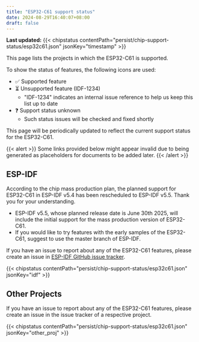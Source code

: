```yaml
---
title: "ESP32-C61 support status"
date: 2024-08-29T16:40:07+08:00
draft: false
---
```


**Last updated:** {{< chipstatus contentPath="persist/chip-support-status/esp32c61.json" jsonKey="timestamp" >}}

This page lists the projects in which the ESP32-C61 is supported.

To show the status of features, the following icons are used:

- :white_check_mark: Supported feature
- :hourglass_flowing_sand: Unsupported feature (IDF-1234)
  - \"IDF-1234\" indicates an internal issue reference to help us keep this list up to date
- :question: Support status unknown
  - Such status issues will be checked and fixed shortly

This page will be periodically updated to reflect the current support status for the ESP32-C61.

{{< alert >}}
  Some links provided below might appear invalid due to being generated as placeholders for documents to be added later.
{{< /alert >}}


## ESP-IDF

According to the chip mass production plan, the planned support for ESP32-C61 in ESP-IDF v5.4 has been rescheduled to ESP-IDF v5.5. Thank you for your understanding.

- ESP-IDF v5.5, whose planned release date is June 30th 2025, will include the initial support for the mass production version of ESP32-C61.
- If you would like to try features with the early samples of the ESP32-C61, suggest to use the master branch of ESP-IDF.

If you have an issue to report about any of the ESP32-C61 features, please create an issue in [ESP-IDF GitHub issue tracker](https://github.com/espressif/esp-idf/issues).

{{< chipstatus contentPath="persist/chip-support-status/esp32c61.json" jsonKey="idf" >}}


## Other Projects

If you have an issue to report about any of the ESP32-C61 features, please create an issue in the issue tracker of a respective project.

{{< chipstatus contentPath="persist/chip-support-status/esp32c61.json" jsonKey="other_proj" >}}
